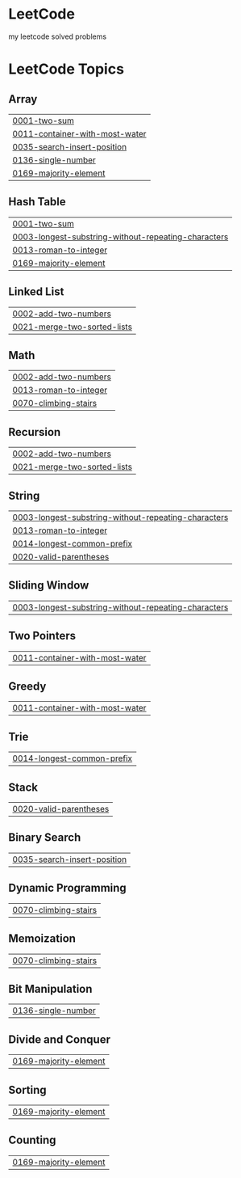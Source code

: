 # LeetCode
my leetcode solved problems

<!---LeetCode Topics Start-->
# LeetCode Topics
## Array
|  |
| ------- |
| [0001-two-sum](https://github.com/Kairuihu2903/LeetCode/tree/master/0001-two-sum) |
| [0011-container-with-most-water](https://github.com/Kairuihu2903/LeetCode/tree/master/0011-container-with-most-water) |
| [0035-search-insert-position](https://github.com/Kairuihu2903/LeetCode/tree/master/0035-search-insert-position) |
| [0136-single-number](https://github.com/Kairuihu2903/LeetCode/tree/master/0136-single-number) |
| [0169-majority-element](https://github.com/Kairuihu2903/LeetCode/tree/master/0169-majority-element) |
## Hash Table
|  |
| ------- |
| [0001-two-sum](https://github.com/Kairuihu2903/LeetCode/tree/master/0001-two-sum) |
| [0003-longest-substring-without-repeating-characters](https://github.com/Kairuihu2903/LeetCode/tree/master/0003-longest-substring-without-repeating-characters) |
| [0013-roman-to-integer](https://github.com/Kairuihu2903/LeetCode/tree/master/0013-roman-to-integer) |
| [0169-majority-element](https://github.com/Kairuihu2903/LeetCode/tree/master/0169-majority-element) |
## Linked List
|  |
| ------- |
| [0002-add-two-numbers](https://github.com/Kairuihu2903/LeetCode/tree/master/0002-add-two-numbers) |
| [0021-merge-two-sorted-lists](https://github.com/Kairuihu2903/LeetCode/tree/master/0021-merge-two-sorted-lists) |
## Math
|  |
| ------- |
| [0002-add-two-numbers](https://github.com/Kairuihu2903/LeetCode/tree/master/0002-add-two-numbers) |
| [0013-roman-to-integer](https://github.com/Kairuihu2903/LeetCode/tree/master/0013-roman-to-integer) |
| [0070-climbing-stairs](https://github.com/Kairuihu2903/LeetCode/tree/master/0070-climbing-stairs) |
## Recursion
|  |
| ------- |
| [0002-add-two-numbers](https://github.com/Kairuihu2903/LeetCode/tree/master/0002-add-two-numbers) |
| [0021-merge-two-sorted-lists](https://github.com/Kairuihu2903/LeetCode/tree/master/0021-merge-two-sorted-lists) |
## String
|  |
| ------- |
| [0003-longest-substring-without-repeating-characters](https://github.com/Kairuihu2903/LeetCode/tree/master/0003-longest-substring-without-repeating-characters) |
| [0013-roman-to-integer](https://github.com/Kairuihu2903/LeetCode/tree/master/0013-roman-to-integer) |
| [0014-longest-common-prefix](https://github.com/Kairuihu2903/LeetCode/tree/master/0014-longest-common-prefix) |
| [0020-valid-parentheses](https://github.com/Kairuihu2903/LeetCode/tree/master/0020-valid-parentheses) |
## Sliding Window
|  |
| ------- |
| [0003-longest-substring-without-repeating-characters](https://github.com/Kairuihu2903/LeetCode/tree/master/0003-longest-substring-without-repeating-characters) |
## Two Pointers
|  |
| ------- |
| [0011-container-with-most-water](https://github.com/Kairuihu2903/LeetCode/tree/master/0011-container-with-most-water) |
## Greedy
|  |
| ------- |
| [0011-container-with-most-water](https://github.com/Kairuihu2903/LeetCode/tree/master/0011-container-with-most-water) |
## Trie
|  |
| ------- |
| [0014-longest-common-prefix](https://github.com/Kairuihu2903/LeetCode/tree/master/0014-longest-common-prefix) |
## Stack
|  |
| ------- |
| [0020-valid-parentheses](https://github.com/Kairuihu2903/LeetCode/tree/master/0020-valid-parentheses) |
## Binary Search
|  |
| ------- |
| [0035-search-insert-position](https://github.com/Kairuihu2903/LeetCode/tree/master/0035-search-insert-position) |
## Dynamic Programming
|  |
| ------- |
| [0070-climbing-stairs](https://github.com/Kairuihu2903/LeetCode/tree/master/0070-climbing-stairs) |
## Memoization
|  |
| ------- |
| [0070-climbing-stairs](https://github.com/Kairuihu2903/LeetCode/tree/master/0070-climbing-stairs) |
## Bit Manipulation
|  |
| ------- |
| [0136-single-number](https://github.com/Kairuihu2903/LeetCode/tree/master/0136-single-number) |
## Divide and Conquer
|  |
| ------- |
| [0169-majority-element](https://github.com/Kairuihu2903/LeetCode/tree/master/0169-majority-element) |
## Sorting
|  |
| ------- |
| [0169-majority-element](https://github.com/Kairuihu2903/LeetCode/tree/master/0169-majority-element) |
## Counting
|  |
| ------- |
| [0169-majority-element](https://github.com/Kairuihu2903/LeetCode/tree/master/0169-majority-element) |
<!---LeetCode Topics End-->